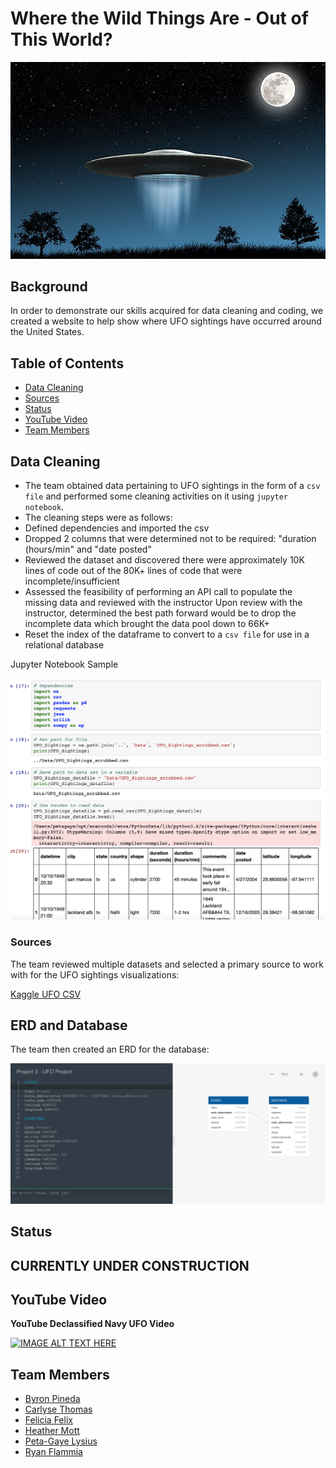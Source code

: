 # Where the Wild Things Are - Out of This World?

![alien](images/flying_saucer.png)

## **Background**

In order to demonstrate our skills acquired for data cleaning and coding, we created a website to help show where UFO sightings have occurred around the United States.

## **Table of Contents**

- [Data Cleaning](#data-cleaning)
- [Sources](#sources)
- [Status](#status)
- [YouTube Video](#youtube-video)
- [Team Members](#team-members)

## Data Cleaning

- The team obtained data pertaining to UFO sightings in the form of a `csv file` and performed some cleaning activities on it using `jupyter notebook`.  
- The cleaning steps were as follows:
- Defined dependencies and imported the csv
- Dropped 2 columns that were determined not to be required: "duration (hours/min" and "date posted"
- Reviewed the dataset and discovered there were approximately 10K lines of code out of the 80K+ lines of code that were incomplete/insufficient
- Assessed the feasibility of performing an API call to populate the missing data and reviewed with the instructor
Upon review with the instructor, determined the best path forward would be to drop the incomplete data which brought the data pool down to 66K+
- Reset the index of the dataframe to convert to a `csv file` for use in a relational database


Jupyter Notebook Sample

![Sample](images/UFO_sighting_JN.png)


### Sources

The team reviewed multiple datasets and selected a primary source to work with for the UFO sightings visualizations:

[Kaggle UFO CSV](https://www.kaggle.com/NUFORC/ufo-sightings)

## ERD and Database

The team then created an ERD for the database:

![ERD](images/ERD_v2.png)

## **Status** 

## CURRENTLY UNDER CONSTRUCTION 

## **YouTube Video**

**YouTube Declassified Navy UFO Video**

[![IMAGE ALT TEXT HERE](http://img.youtube.com/vi/2TumprpOwHY/0.jpg)](https://www.youtube.com/watch?v=2TumprpOwHY)

## **Team Members**
- [Byron Pineda](https://github.com/byronpineda225)
- [Carlyse Thomas](https://github.com/CLyseT)
- [Felicia Felix](https://github.com/Felicia620)
- [Heather Mott](https://github.com/HeathMo)
- [Peta-Gaye Lysius](https://github.com/petagaye2001)
- [Ryan Flammia](https://github.com/rflammia-py)
